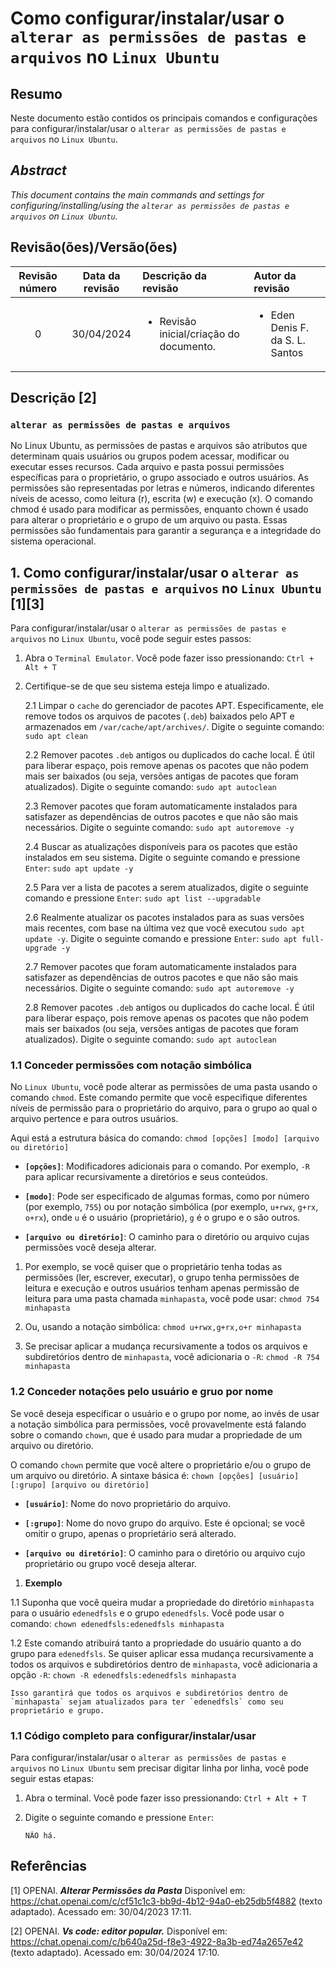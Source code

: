 # Como configurar/instalar/usar o `alterar as permissões de pastas e arquivos` no `Linux Ubuntu`

## Resumo

Neste documento estão contidos os principais comandos e configurações para configurar/instalar/usar o `alterar as permissões de pastas e arquivos` no `Linux Ubuntu`.

## _Abstract_

_This document contains the main commands and settings for configuring/installing/using the `alterar as permissões de pastas e arquivos` on `Linux Ubuntu`._


## Revisão(ões)/Versão(ões)

| Revisão número | Data da revisão | Descrição da revisão                                    | Autor da revisão                                |
|:--------------:|:---------------:|:--------------------------------------------------------|:------------------------------------------------|
| 0              | 30/04/2024      | <ul><li>Revisão inicial/criação do documento.</li></ul> | <ul><li>Eden Denis F. da S. L. Santos</li></ul> |


## Descrição [2]

### `alterar as permissões de pastas e arquivos`

No Linux Ubuntu, as permissões de pastas e arquivos são atributos que determinam quais usuários ou grupos podem acessar, modificar ou executar esses recursos. Cada arquivo e pasta possui permissões específicas para o proprietário, o grupo associado e outros usuários. As permissões são representadas por letras e números, indicando diferentes níveis de acesso, como leitura (r), escrita (w) e execução (x). O comando chmod é usado para modificar as permissões, enquanto chown é usado para alterar o proprietário e o grupo de um arquivo ou pasta. Essas permissões são fundamentais para garantir a segurança e a integridade do sistema operacional.

## 1. Como configurar/instalar/usar o `alterar as permissões de pastas e arquivos` no `Linux Ubuntu` [1][3]

Para configurar/instalar/usar o `alterar as permissões de pastas e arquivos` no `Linux Ubuntu`, você pode seguir estes passos:

1. Abra o `Terminal Emulator`. Você pode fazer isso pressionando: `Ctrl + Alt + T`

2. Certifique-se de que seu sistema esteja limpo e atualizado.

    2.1 Limpar o `cache` do gerenciador de pacotes APT. Especificamente, ele remove todos os arquivos de pacotes (`.deb`) baixados pelo APT e armazenados em `/var/cache/apt/archives/`. Digite o seguinte comando: `sudo apt clean` 
    
    2.2 Remover pacotes `.deb` antigos ou duplicados do cache local. É útil para liberar espaço, pois remove apenas os pacotes que não podem mais ser baixados (ou seja, versões antigas de pacotes que foram atualizados). Digite o seguinte comando: `sudo apt autoclean`

    2.3 Remover pacotes que foram automaticamente instalados para satisfazer as dependências de outros pacotes e que não são mais necessários. Digite o seguinte comando: `sudo apt autoremove -y`

    2.4 Buscar as atualizações disponíveis para os pacotes que estão instalados em seu sistema. Digite o seguinte comando e pressione `Enter`: `sudo apt update -y`

    2.5 Para ver a lista de pacotes a serem atualizados, digite o seguinte comando e pressione `Enter`:  `sudo apt list --upgradable`

    2.6 Realmente atualizar os pacotes instalados para as suas versões mais recentes, com base na última vez que você executou `sudo apt update -y`. Digite o seguinte comando e pressione `Enter`: `sudo apt full-upgrade -y`

    2.7 Remover pacotes que foram automaticamente instalados para satisfazer as dependências de outros pacotes e que não são mais necessários. Digite o seguinte comando: `sudo apt autoremove -y`

    2.8 Remover pacotes `.deb` antigos ou duplicados do cache local. É útil para liberar espaço, pois remove apenas os pacotes que não podem mais ser baixados (ou seja, versões antigas de pacotes que foram atualizados). Digite o seguinte comando: `sudo apt autoclean`

### 1.1 Conceder permissões com notação simbólica

No `Linux Ubuntu`, você pode alterar as permissões de uma pasta usando o comando `chmod`. Este comando permite que você especifique diferentes níveis de permissão para o proprietário do arquivo, para o grupo ao qual o arquivo pertence e para outros usuários.

Aqui está a estrutura básica do comando: `chmod [opções] [modo] [arquivo ou diretório]`

- **`[opções]`**: Modificadores adicionais para o comando. Por exemplo, `-R` para aplicar recursivamente a diretórios e seus conteúdos.

- **`[modo]`**: Pode ser especificado de algumas formas, como por número (por exemplo, `755`) ou por notação simbólica (por exemplo, `u+rwx`, `g+rx`, `o+rx`), onde `u` é o usuário (proprietário), `g` é o grupo e o são outros.

- **`[arquivo ou diretório]`**: O caminho para o diretório ou arquivo cujas permissões você deseja alterar.

1. Por exemplo, se você quiser que o proprietário tenha todas as permissões (ler, escrever, executar), o grupo tenha permissões de leitura e execução e outros usuários tenham apenas permissão de leitura para uma pasta chamada `minhapasta`, você pode usar: `chmod 754 minhapasta`

2. Ou, usando a notação simbólica: `chmod u+rwx,g+rx,o+r minhapasta`

3. Se precisar aplicar a mudança recursivamente a todos os arquivos e subdiretórios dentro de `minhapasta`, você adicionaria o `-R`: `chmod -R 754 minhapasta`

### 1.2 Conceder notações pelo usuário e gruo por nome

Se você deseja especificar o usuário e o grupo por nome, ao invés de usar a notação simbólica para permissões, você provavelmente está falando sobre o comando `chown`, que é usado para mudar a propriedade de um arquivo ou diretório.

O comando `chown` permite que você altere o proprietário e/ou o grupo de um arquivo ou diretório. A sintaxe básica é: `chown [opções] [usuário][:grupo] [arquivo ou diretório]`

- **`[usuário]`**: Nome do novo proprietário do arquivo.

- **`[:grupo]`**: Nome do novo grupo do arquivo. Este é opcional; se você omitir o grupo, apenas o proprietário será alterado.

- **`[arquivo ou diretório]`**: O caminho para o diretório ou arquivo cujo proprietário ou grupo você deseja alterar.

1. **Exemplo**

1.1 Suponha que você queira mudar a propriedade do diretório `minhapasta` para o usuário `edenedfsls` e o grupo `edenedfsls`. Você pode usar o comando: `chown edenedfsls:edenedfsls minhapasta`

1.2 Este comando atribuirá tanto a propriedade do usuário quanto a do grupo para `edenedfsls`. Se quiser aplicar essa mudança recursivamente a todos os arquivos e subdiretórios dentro de `minhapasta`, você adicionaria a opção `-R`: `chown -R edenedfsls:edenedfsls minhapasta`

    Isso garantirá que todos os arquivos e subdiretórios dentro de `minhapasta` sejam atualizados para ter `edenedfsls` como seu proprietário e grupo.

### 1.1 Código completo para configurar/instalar/usar

Para configurar/instalar/usar o `alterar as permissões de pastas e arquivos` no `Linux Ubuntu` sem precisar digitar linha por linha, você pode seguir estas etapas:

1. Abra o terminal. Você pode fazer isso pressionando: `Ctrl + Alt + T`

2. Digite o seguinte comando e pressione `Enter`:

    ```
    NÃO há.
    ```


## Referências

[1] OPENAI. ***Alterar Permissões da Pasta*** Disponível em: <https://chat.openai.com/c/cf51c1c3-bb9d-4b12-94a0-eb25db5f4882> (texto adaptado). Acessado em: 30/04/2023 17:11.

[2] OPENAI. ***Vs code: editor popular.*** Disponível em: <https://chat.openai.com/c/b640a25d-f8e3-4922-8a3b-ed74a2657e42> (texto adaptado). Acessado em: 30/04/2024 17:10.

